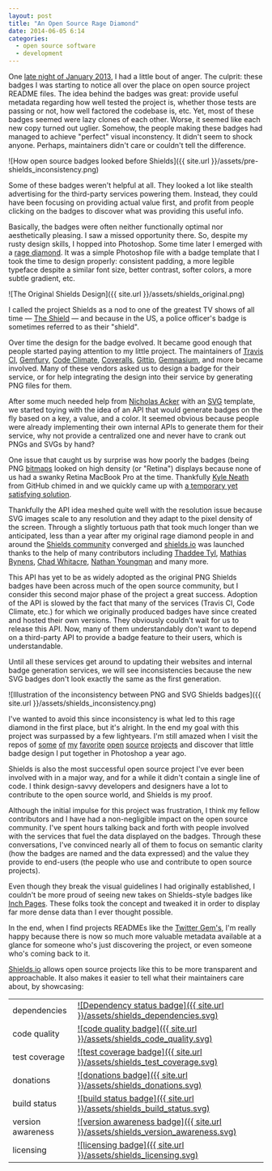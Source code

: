 ```yaml
---
layout: post
title: "An Open Source Rage Diamond"
date: 2014-06-05 6:14
categories:
  - open source software
  - development
---
```

One [late night of January 2013](https://github.com/badges/shields/commit/a99b4db912b8ccd2350c417db301eea99ef4996a),
I had a little bout of anger. The culprit: these badges I was starting to
notice all over the place on open source project README files.
The idea behind the badges was great: provide useful metadata regarding
how well tested the project is, whether those tests are passing or not,
how well factored the codebase is, etc. Yet, most of these badges seemed
were lazy clones of each other. Worse, it seemed like each new copy turned
out uglier. Somehow, the people making these badges had managed to achieve
"perfect" visual inconstency. It didn't seem to shock anyone. Perhaps,
maintainers didn't care or couldn't tell the difference.

![How open source badges looked before Shields]({{ site.url }}/assets/pre-shields_inconsistency.png)

Some of these badges weren't helpful at all. They looked a lot like
stealth advertising for the third-party services powering them.
Instead, they could have been focusing on providing actual value first,
and profit from people clicking on the badges to discover what was
providing this useful info.

Basically, the badges were often neither functionally optimal nor
aesthetically pleasing. I saw a missed opportunity there. So, despite my
rusty design skills, I hopped into Photoshop. Some time later I emerged
with a [rage diamond](https://github.com/badges/shields/commit/0a6bc1ab5be03d6369799303ac6c1db3c8c50bb4).
It was a simple Photoshop file with a badge template that I
took the time to design properly: consistent padding, a more
legible typeface despite a similar font size, better contrast, softer
colors, a more subtle gradient, etc.

![The Original Shields Design]({{ site.url }}/assets/shields_original.png)

I called the project Shields as a nod to one of the greatest TV
shows of all time — [The Shield](http://en.wikipedia.org/wiki/The_Shield)
— and because in the US, a police officer's badge is sometimes referred to as
their "shield".

Over time the design for the badge evolved. It became good enough that people
started paying attention to my little project. The maintainers of [Travis CI](http://travis-ci.org),
[Gemfury](https://gemfury.com/), [Code Climate](http://codeclimate.com),
[Coveralls](https://coveralls.io/), [Gittip](https://www.gittip.com/),
[Gemnasium](https://gemnasium.com/), and more became involved.
Many of these vendors asked us to design a badge for their service, or for help
integrating the design into their service by generating PNG files for them.

After some much needed help from [Nicholas Acker](https://github.com/ackerdev)
with an [SVG](http://en.wikipedia.org/wiki/Scalable_Vector_Graphics) template,
we started toying with the idea of an API that
would generate badges on the fly based on a key, a value, and a color.
It seemed obvious because people were already implementing their own
internal APIs to generate them for their service, why not provide a
centralized one and never have to crank out PNGs and SVGs by hand?

One issue that caught us by surprise was how poorly the badges (being
PNG [bitmaps](http://en.wikipedia.org/wiki/Bitmap) looked on high density
(or "Retina") displays because none of us had a swanky Retina MacBook Pro
at the time. Thankfully
[Kyle Neath](https://twitter.com/kneath/status/300327792879476738) from
GitHub chimed in and we quickly came up with
[a temporary yet satisfying solution](https://github.com/badges/shields/issues/12#issuecomment-13397282).

Thankfully the API idea meshed quite well with the resolution issue
because SVG images scale to any resolution and they adapt to the
pixel density of the screen. Through a slightly tortuous path that took
much longer than we anticipated, less than a year after my original
rage diamond people in and around the
[Shields community](https://github.com/badges/shields) converged and
[shields.io](http://shields.io/) was launched thanks to the help of many
contributors including [Thaddee Tyl](https://github.com/espadrine),
[Mathias Bynens](https://github.com/mathiasbynens),
[Chad Whitacre](https://github.com/whit537),
[Nathan Youngman](https://github.com/nathany) and many more.

This API has yet to be as widely adopted as the original PNG Shields badges
have been across much of the open source community, but I consider this
second major phase of the project a great success. Adoption of the API is
slowed by the fact that many of the services (Travis CI, Code Climate, etc.)
for which we originally produced badges have since created and hosted their
own versions. They obviously couldn't wait for us to release this API.
Now, many of them understandably don't want to depend on a third-party API to provide a
badge feature to their users, which is understandable.

Until all these services get around to updating their websites and
internal badge generation services, we will see inconsistencies because
the new SVG badges don't look exactly the same as the first generation.

![Illustration of the inconsistency between PNG and SVG Shields badges]({{ site.url }}/assets/shields_inconsistency.png)

I've wanted to avoid this since inconsistency is what led to this rage
diamond in the first place, but it's alright. In the end my goal with this
project was surpassed by a few lightyears. I'm still amazed when I visit
the repos of [some](https://github.com/rails/rails#code-status)
[of](https://github.com/vmg/redcarpet) [my](https://github.com/plataformatec/devise)
[favorite](https://github.com/intridea/omniauth) [open](https://github.com/pry/pry)
[source](https://github.com/rack/rack) [projects](https://github.com/jekyll/jekyll#jekyll) and discover that
little badge design I put together in Photoshop a year ago.

Shields is also the most successful open source project I've ever been
involved with in a major way, and for a while it didn't contain a single
line of code. I think design-savvy developers and designers have a lot to
contribute to the open source world, and Shields is my proof.

Although the initial impulse for this project was frustration, I think my fellow
contributors and I have had a non-negligible impact on the open source
community. I've spent hours talking back and forth with people involved
with the services that fuel the data displayed on the badges. Through
these conversations, I've convinced nearly all of them to focus on
semantic clarity (how the badges are named and the data expressed) and
the value they provide to end-users (the people who use and contribute
to open source projects).

Even though they break the visual guidelines I had originally
established, I couldn't be more proud of seeing new takes on Shields-style
badges like [Inch Pages](http://inch-pages.github.io/). These folks took the
concept and tweaked it in order to display far more dense data than I
ever thought possible.

In the end, when I find projects READMEs like the
[Twitter Gem's](https://github.com/sferik/twitter), I'm really
happy because there is now so much more valuable metadata available at a
glance for someone who's just discovering the project, or even someone
who's coming back to it.

[Shields.io](http://shields.io) allows open source projects like
this to be more transparent and approachable. It also makes it easier to
tell what their maintainers care about, by showcasing:

|  |  |
| --- | --- |
| dependencies | [![Dependency status badge]({{ site.url }}/assets/shields_dependencies.svg)](http://img.shields.io/gemnasium/badges/shields.svg) |
| code quality | [![code quality badge]({{ site.url }}/assets/shields_code_quality.svg)](http://img.shields.io/codeclimate/github/rails/rails.svg) |
| test coverage | [![test coverage badge]({{ site.url }}/assets/shields_test_coverage.svg)](http://img.shields.io/codeclimate/coverage/github/triAGENS/ashikawa-core.svg) |
| donations | [![donations badge]({{ site.url }}/assets/shields_donations.svg)](http://img.shields.io/gittip/Shields.svg) |
| build status | [![build status badge]({{ site.url }}/assets/shields_build_status.svg)](http://img.shields.io/travis/badges/shields.svg) |
| version awareness | [![version awareness badge]({{ site.url }}/assets/shields_version_awareness.svg)](http://img.shields.io/gem/v/rails.svg) |
| licensing | [![licensing badge]({{ site.url }}/assets/shields_licensing.svg)](http://img.shields.io/packagist/l/doctrine/orm.svg) |
